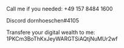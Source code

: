 Call me if you needed: +49 157 8484 1600


Discord dornhoeschen#4105


Transfere your digital wealth to me: 1PKCm3BoThKxJeyWARGTSiAQtjNuMUr2wf
